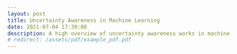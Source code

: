```yaml
---
layout: post
title: Uncertainty Awareness in Machine Learning
date: 2021-07-04 17:39:00
description: A high overview of uncertainty awareness works in machine learning (Coming Soon)
# redirect: /assets/pdf/example_pdf.pdf
---
```

